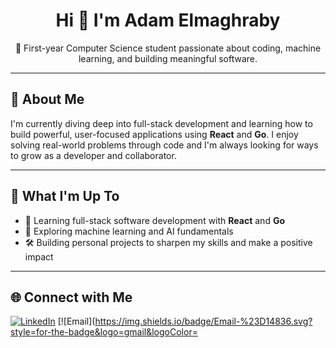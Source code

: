 <h1 align="center">Hi 👋 I'm Adam Elmaghraby</h1>

<p align="center">
  🚀 First-year Computer Science student passionate about coding, machine learning, and building meaningful software.
</p>

---

## 💫 About Me

I'm currently diving deep into full-stack development and learning how to build powerful, user-focused applications using **React** and **Go**. I enjoy solving real-world problems through code and I'm always looking for ways to grow as a developer and collaborator.

---

## 🚀 What I'm Up To

- 🔨 Learning full-stack software development with **React** and **Go**
- 🧠 Exploring machine learning and AI fundamentals
- 🛠️ Building personal projects to sharpen my skills and make a positive impact

---

## 🌐 Connect with Me

[![LinkedIn](https://img.shields.io/badge/LinkedIn-%230077B5.svg?style=for-the-badge&logo=linkedin&logoColor=white)](https://www.linkedin.com/in/adam-elmaghraby/)
[![Email](https://img.shields.io/badge/Email-%23D14836.svg?style=for-the-badge&logo=gmail&logoColor=
